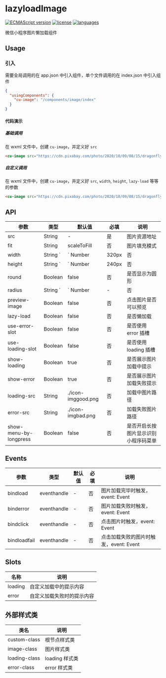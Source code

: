 # lazyloadImage

[![ECMAScript version](https://img.shields.io/badge/ECMAScript-6.0-orange)](https://developer.mozilla.org/fr/docs/Web/JavaScript/Language_Resources)
[![license](https://img.shields.io/github/license/zzkung/lazyloadImage)](https://github.com/zzkung/lazyloadImage/blob/main/LICENSE)
[![languages](https://img.shields.io/github/languages/top/zzkung/lazyloadImage)]()

微信小程序图片懒加载组件

## Usage

### 引入

需要全局调用的在 app.json 中引入组件，单个文件调用的在 index.json 中引入组件

```json
{
  "usingComponents": {
    "cu-image": "/components/image/index"
  }
}
```

#### 代码演示

##### 基础调用

在 wxml 文件中，创建 `cu-image`，并定义好 `src`

```html
<cu-image src="https://cdn.pixabay.com/photo/2020/10/09/08/15/dragonfly-5639879__340.jpg"/>
```

##### 自定义调用

在 wxml 文件中，创建 `cu-image`，并定义好 `src`, `width`, `height`, `lazy-load` 等等的参数

```html
<cu-image src="https://cdn.pixabay.com/photo/2020/10/09/08/15/dragonfly-5639879__340.jpg" width="240rpx" height="200rpx" lazy-load />
```


## API

| 参数 | 类型 | 默认值 | 必填 | 说明 |
| ---- | --- | ------ | --- | ---- |
| src | String | - | 是 | 图片资源地址 |
| fit | String | scaleToFill | 否 | 图片填充模式 |
| width | String `|` Number | 320px | 否 | 宽度，默认单位为px |
| height | String `|` Number | 240px | 否 | 高度，默认单位为px |
| round | Boolean | false | 否 | 是否显示为圆形 |
| radius | String `|` Number | - | 否 | 圆角大小，默认单位为px |
| preview-image | Boolean | false | 否 | 点击图片是否可以预览 |
| lazy-load | Boolean | false | 否 | 是否懒加载 |
| use-error-slot | Boolean | false | 否 | 是否使用 error 插槽 |
| use-loading-slot | Boolean | false | 否 | 是否使用 loading 插槽 |
| show-loading | Boolean | true | 否 | 是否展示图片加载中提示 |
| show-error | Boolean | true | 否 | 是否展示图片加载失败提示 |
| loading-src | String | ./icon-imggood.png | 否 | 加载中图片路径 |
| error-src | String | ./icon-imgbad.png | 否 | 加载失败图片路径 |
| show-menu-by-longpress | Boolean | false | 否 | 是否开启长按图片显示识别小程序码菜单 |

## Events

| 参数 | 类型 | 默认值 | 必填 | 说明 |
| ---- | --- | ------ | --- | ---- |
| bindload | eventhandle | - | 否 | 图片加载完毕时触发，event: Event |
| binderror | eventhandle | - | 否 | 图片加载失败时触发，event: Event |
| bindclick | eventhandle | - | 否 | 点击图片时触发，event: Event |
| bindloadfail | eventhandle | - | 否 | 点击加载失败的图片时触发，event: Event |

## Slots

| 名称 | 说明 |
| ---- | ---- |
| loading | 自定义加载中的提示内容 |
| error | 自定义加载失败时的提示内容 |

## 外部样式类

| 类名 | 说明 |
| ---- | ---- |
| custom-class | 根节点样式类 |
| image-class | 图片样式类 |
| loading-class | loading 样式类 |
| error-class | error 样式类 |
